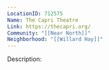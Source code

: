 ```yaml
---
LocationID: 712575
Name: The Capri Theatre
Link: https://thecapri.org/
Community: "[[Near North]]"
Neighborhood: "[[Willard Hay]]"
---
```


Description:
